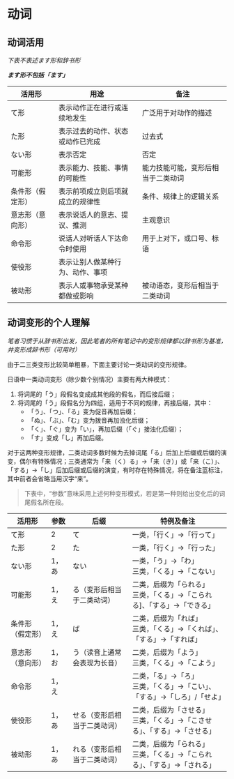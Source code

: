 # 动词

## 动词活用

_下表不表述ます形和辞书形_

***ます形不包括「ます」***

| 活用形 | 用途 | 备注 |
| - | - | - |
| て形 | 表示动作正在进行或连续地发生 | 广泛用于对动作的描述 |
| た形 | 表示过去的动作、状态或动作已完成 | 过去式 |
| ない形 | 表示否定 | 否定 |
| 可能形 | 表示能力、技能、事情的可能性 | 能力技能可能，变形后相当于二类动词 |
| 条件形（假定形） | 表示前项成立则后项就成立的规律性 | 条件、规律上的逻辑关系 |
| 意志形（意向形） | 表示说话人的意志、提议、推测 | 主观意识 |
| 命令形 | 说话人对听话人下达命令时使用 | 用于上对下，或口号、标语 |
| 使役形 | 表示让别人做某种行为、动作、事项 |  |
| 被动形 | 表示人或事物承受某种都做或影响 | 被动语态，变形后相当于二类动词 |


## 动词变形的个人理解

_笔者习惯于从辞书形出发，因此笔者的所有笔记中的变形规律都以辞书形为基准，并变形成辞书形（可用时）_

由于二三类变形比较简单粗暴，下面主要讨论一类动词的变形规律。

日语中一类动词变形（除少数个别情况）主要有两大种模式：

1. 将词尾的「う」段假名变成成其他段的假名，而后接后缀；
2. 将词尾的「う」段假名分为四组，适用于不同的规律，再接后缀，其中：
    + 「う」、「つ」、「る」变为促音再加后缀；
    + 「ぬ」、「ぶ」、「む」变为拨音再加浊化后缀；
    + 「く」、「ぐ」变为「い」，再加后缀（「ぐ」接浊化后缀）；
    + 「す」变成「し」再加后缀。

对于这两种变形规律，二类动词多数时候为去掉词尾「る」后加上后缀或后缀的演变，偶尔有特殊情况；三类通常为「来（く）る」→「来（き）」或「来（こ）」、「する」→「し」后加后缀或后缀的演变，有时存在特殊情况，将在备注蓝标注，其中前者会省略当用汉字“来”。

>下表中，“参数”意味采用上述何种变形模式，若是第一种则给出变化后的词尾假名所在段。

| 活用形 | 参数 | 后缀 | 特例及备注 |
| - | - | - | - |
| て形 | 2 | て | 一类，「行く」→「行って」 |
| た形 | 2 | た | 一类，「行く」→「行った」 |
| ない形 | 1，あ | ない | 一类，「う」→「わ」<br/> 三类，「くる」→「こない」 |
| 可能形 | 1，え | る（变形后相当于二类动词） | 二类，后缀为「られる」<br/> 三类，「くる」→「こられる]、「する」→「できる」 |
| 条件形（假定形） | 1，え | ば | 二类，后缀为「れば」<br/> 三类，「くる」→「くれば」、「する」→「すれば」 |
| 意志形（意向形） | 1，お | う（读音上通常会表现为长音） | 二类，后缀为「よう」<br/> 三类，「くる」→「こよう」 |
| 命令形 | 1，え |  | 二类，「る」→「ろ」<br/> 三类，「くる」→「こい」、「する」→「しろ」/「せよ」 |
| 使役形 | 1，あ | せる（变形后相当于二类动词） | 二类，后缀为「させる」<br/> 三类，「くる」→「こさせる」、「する」→「させる」 |
| 被动形 | 1，あ | れる（变形后相当于二类动词） | 二类，后缀为「られる」 <br/> 三类，「くる」→「こられる」、「する」→「される」 |


